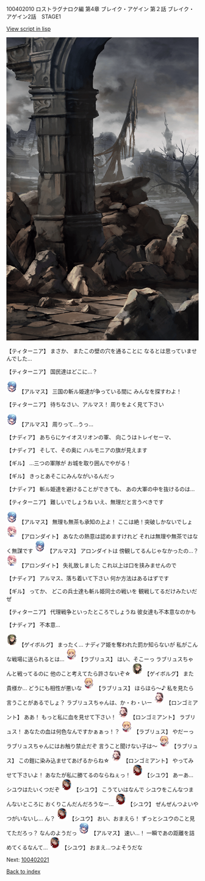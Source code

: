 100402010 ロストラグナロク編 第4章 ブレイク・アゲイン 第２話 ブレイク・アゲイン2話　STAGE1

[View script in lisp](../scripts/100402010.txt)

![201_border.png](../images/backgrounds/201_border.png)

【ティターニア】
まさか、
またこの壁の穴を通ることに
なるとは思っていませんでした…

【ティターニア】
国民達はどこに…？

<img src="../images/units/3103811.png" alt="3103811.png" height="34"/>
【アルマス】
三国の斬ル姫達が争っている間に
みんなを探すわよ！

【ティターニア】
待ちなさい、アルマス！
周りをよく見て下さい

<img src="../images/units/3103811.png" alt="3103811.png" height="34"/>
【アルマス】
周りって…うっ…

【ナディア】
あちらにケイオスリオンの軍、
向こうはトレイセーマ、

【ナディア】
そして、その奥に
ハルモニアの旗が見えます

【ギル】
…三つの軍隊が
お城を取り囲んでやがる！

【ギル】
きっとあそこにみんながいるんだっ

【ナディア】
斬ル姫達を避けることができても、
あの大軍の中を抜けるのは…

【ティターニア】
難しいでしょうね
いえ、無理だと言うべきです

<img src="../images/units/3103811.png" alt="3103811.png" height="34"/>
【アルマス】
無理も無茶も承知の上よ！
ここは絶！突破しかないでしょ

<img src="../images/units/3100711.png" alt="3100711.png" height="34"/>
【アロンダイト】
あなたの熱意は認めますけれど
それは無理や無茶ではなく無謀です

<img src="../images/units/3103811.png" alt="3103811.png" height="34"/>
【アルマス】
アロンダイトは
傍観してるんじゃなかったの…？

<img src="../images/units/3100711.png" alt="3100711.png" height="34"/>
【アロンダイト】
失礼致しました
これ以上は口を挟みませんので

【ナディア】
アルマス、落ち着いて下さい
何か方法はあるはずです

【ギル】
ってか、
どこの兵士達も斬ル姫同士の戦いを
観戦してるだけみたいだぜ

【ティターニア】
代理戦争といったところでしょうね
彼女達も不本意なのかも

【ナディア】
不本意…

<img src="../images/units/3300711.png" alt="3300711.png" height="34"/>
【ゲイボルグ】
まったく…
ナディア姫を奪われた罰か知らないが
私がこんな戦場に送られるとは…

<img src="../images/units/3200311.png" alt="3200311.png" height="34"/>
【ラブリュス】
はい、そこーっ
ラブリュスちゃんと戦ってるのに
他のこと考えてたら許さないぞ☆

<img src="../images/units/3300711.png" alt="3300711.png" height="34"/>
【ゲイボルグ】
また貴様か…
どうにも相性が悪いな

<img src="../images/units/3200311.png" alt="3200311.png" height="34"/>
【ラブリュス】
ほらほら～♪
私を見たら言うことがあるでしょ？
ラブリュスちゃんは、か・わ・いー

<img src="../images/units/3301011.png" alt="3301011.png" height="34"/>
【ロンゴミアント】
ああ！
もっと私に血を見せて下さい！

<img src="../images/units/3301011.png" alt="3301011.png" height="34"/>
【ロンゴミアント】
ラブリュス！
あなたの血は何色なんですかぁぁっ！？

<img src="../images/units/3200311.png" alt="3200311.png" height="34"/>
【ラブリュス】
やだーっ
ラブリュスちゃんにはお触り禁止だぞ
言うこと聞けない子は～

<img src="../images/units/3200311.png" alt="3200311.png" height="34"/>
【ラブリュス】
この鎧に染み込ませてあげるからね☆

<img src="../images/units/3301011.png" alt="3301011.png" height="34"/>
【ロンゴミアント】
やってみせて下さいよ！
あなたが私に勝てるのならねぇっ！

<img src="../images/units/3201911.png" alt="3201911.png" height="34"/>
【シユウ】
あーあ…
シユウはたいくつだぞ

<img src="../images/units/3201911.png" alt="3201911.png" height="34"/>
【シユウ】
こうていはなんで
シユウをこんなつまんないところに
おくりこんだんだろうなー…

<img src="../images/units/3201911.png" alt="3201911.png" height="34"/>
【シユウ】
ぜんぜんつよいやつがいないし…
ん？

<img src="../images/units/3201911.png" alt="3201911.png" height="34"/>
【シユウ】
おい、おまえら！
ずっとシユウのこと見てただろっ？
なんのようだっ

<img src="../images/units/3103811.png" alt="3103811.png" height="34"/>
【アルマス】
速い…！
一瞬であの距離を詰めてくるなんて…

<img src="../images/units/3201911.png" alt="3201911.png" height="34"/>
【シユウ】
おまえ…つよそうだな


Next: [100402021](100402021.md)

[Back to index](index.md)
